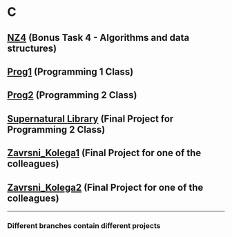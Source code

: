 # C

## [NZ4](https://github.com/574515/ProgrammingClasses/tree/nz4) (Bonus Task 4 - Algorithms and data structures)

## [Prog1](https://github.com/574515/ProgrammingClasses/tree/prog1) (Programming 1 Class)

## [Prog2](https://github.com/574515/ProgrammingClasses/tree/prog2) (Programming 2 Class)

## [Supernatural Library](https://github.com/574515/ProgrammingClasses/tree/supernatural_library) (Final Project for Programming 2 Class)

## [Zavrsni_Kolega1](https://github.com/574515/ProgrammingClasses/tree/zavrsni_kolega1) (Final Project for one of the colleagues)

## [Zavrsni_Kolega2](https://github.com/574515/ProgrammingClasses/tree/zavrsni_kolega2) (Final Project for one of the colleagues)

---

### Different branches contain different projects
